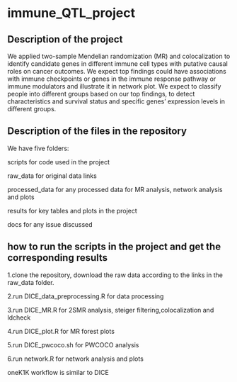 # immune_QTL_project

## Description of the project
We applied two-sample Mendelian randomization (MR) and colocalization to identify candidate genes in different immune cell types with putative causal roles on cancer outcomes. We expect top findings could have associations with immune checkpoints or genes in the immune response pathway or immune modulators and illustrate it in network plot. We expect to classify people into different groups based on our top findings, to detect characteristics and survival status and specific genes’ expression levels in different groups.

## Description of the files in the repository
We have five folders: 

scripts for code used in the project

raw_data for original data links

processed_data for any processed data for MR analysis, network analysis and plots

results for key tables and plots in the project
                      
docs for any issue discussed

## how to run the scripts in the project and get the corresponding results 
1.clone the repository, download the raw data according to the links in the raw_data folder.

2.run DICE_data_preprocessing.R for data processing

3.run DICE_MR.R for 2SMR analysis, steiger filtering,colocalization and ldcheck

4.run DICE_plot.R for MR forest plots

5.run DICE_pwcoco.sh for PWCOCO analysis

6.run network.R for network analysis and plots

oneK1K workflow is similar to DICE






